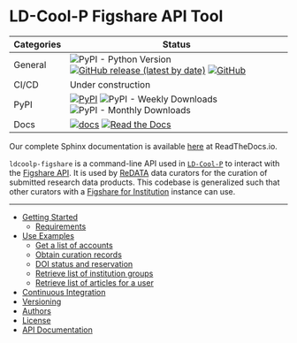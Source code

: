 # LD-Cool-P Figshare API Tool

| Categories | Status |
| ---        | ---    |
| General    | ![PyPI - Python Version](https://img.shields.io/pypi/pyversions/ldcoolp-figshare) [![GitHub release (latest by date)](https://img.shields.io/github/v/release/UAL-ODIS/ldcoolp-figshare)](https://github.com/UAL-ODIS/ldcoolp-figshare/releases) [![GitHub](https://img.shields.io/github/license/UAL-ODIS/ldcoolp-figshare?color=blue)](LICENSE) |
| CI/CD      | Under construction | 
| PyPI       |  [![PyPI](https://img.shields.io/pypi/v/ldcoolp-figshare?color=blue)](https://pypi.org/project/ldcoolp-figshare/) ![PyPI - Weekly Downloads](https://img.shields.io/pypi/dw/ldcoolp-figshare?color=blue) ![PyPI - Monthly Downloads](https://img.shields.io/pypi/dm/ldcoolp-figshare?color=blue) | 
| Docs       | [![docs](https://img.shields.io/github/workflow/status/UAL-ODIS/ldcoolp-figshare/Sphinx%20Docs%20Check?label=sphinx%20docs)](https://github.com/UAL-ODIS/ldcoolp-figshare/actions?query=workflow%3A%22Sphinx+Docs+Check%22) [![Read the Docs](https://img.shields.io/readthedocs/ldcoolp-figshare?label=RTDs)](https://readthedocs.org/projects/ldcoolp-figshare/builds) |

Our complete Sphinx documentation is available
[here](https://ldcoolp-figshare.readthedocs.io) at ReadTheDocs.io.

`ldcoolp-figshare` is a command-line API used in
[`LD-Cool-P`](https://github.com/UAL-ODIS/LD_Cool_P) to interact with the
[Figshare API](https://api.figshare.com). It is used by
[ReDATA](https://arizona.figshare.com) data curators for the curation of
submitted research data products. This codebase is generalized such that
other curators with a
[Figshare for Institution](https://knowledge.figshare.com/institutions)
instance can use.

---

- [Getting Started](https://ldcoolp-figshare.readthedocs.io/en/latest/getting_started.html)
    - [Requirements](https://ldcoolp-figshare.readthedocs.io/en/latest/getting_started.html#requirements)
- [Use Examples](https://ldcoolp-figshare.readthedocs.io/en/latest/use_examples.html)
    - [Get a list of accounts](https://ldcoolp-figshare.readthedocs.io/en/latest/use_examples.html#get-a-list-of-accounts)
    - [Obtain curation records](https://ldcoolp-figshare.readthedocs.io/en/latest/use_examples.html#obtain-curation-records)
    - [DOI status and reservation](https://ldcoolp-figshare.readthedocs.io/en/latest/use_examples.html#doi-status-and-reservation)
    - [Retrieve list of institution groups](https://ldcoolp-figshare.readthedocs.io/en/latest/use_examples.html#retrieve-list-of-institution-groups)
    - [Retrieve list of articles for a user](https://ldcoolp-figshare.readthedocs.io/en/latest/use_examples.html#retrieve-list-of-articles-for-a-user)
- [Continuous Integration](https://ldcoolp-figshare.readthedocs.io/en/latest/ci.html)
- [Versioning](https://ldcoolp-figshare.readthedocs.io/en/latest/versioning.html)
- [Authors](https://ldcoolp-figshare.readthedocs.io/en/latest/authors.html)
- [License](https://ldcoolp-figshare.readthedocs.io/en/latest/license.html)
- [API Documentation](https://ldcoolp-figshare.readthedocs.io/en/latest/modules.html)
